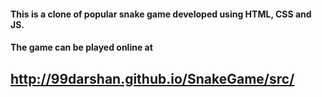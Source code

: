 #### This is a clone of popular snake game developed using HTML, CSS and JS.
#### The game can be played online at
## http://99darshan.github.io/SnakeGame/src/
